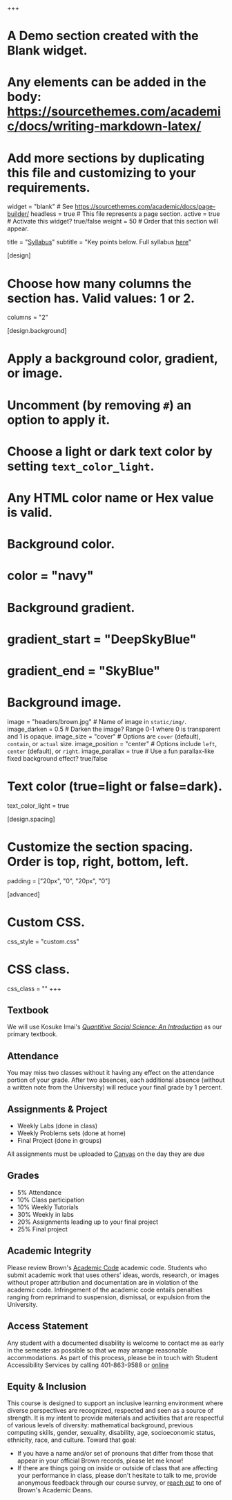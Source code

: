+++
# A Demo section created with the Blank widget.
# Any elements can be added in the body: https://sourcethemes.com/academic/docs/writing-markdown-latex/
# Add more sections by duplicating this file and customizing to your requirements.

widget = "blank"  # See https://sourcethemes.com/academic/docs/page-builder/
headless = true  # This file represents a page section.
active = true  # Activate this widget? true/false
weight = 50 # Order that this section will appear.

title = "[Syllabus](files/POLS_1600_syllabus_Spring_2022.pdf)"
subtitle = "Key points below. Full syllabus [here](files/POLS_1600_syllabus_Spring_2022.pdf)"

[design]
  # Choose how many columns the section has. Valid values: 1 or 2.
  columns = "2"

[design.background]
  # Apply a background color, gradient, or image.
  #   Uncomment (by removing `#`) an option to apply it.
  #   Choose a light or dark text color by setting `text_color_light`.
  #   Any HTML color name or Hex value is valid.

  # Background color.
  # color = "navy"
  
  # Background gradient.
  # gradient_start = "DeepSkyBlue"
  # gradient_end = "SkyBlue"
  
  # Background image.
  image = "headers/brown.jpg"  # Name of image in `static/img/`.
  image_darken = 0.5  # Darken the image? Range 0-1 where 0 is transparent and 1 is opaque.
  image_size = "cover"  #  Options are `cover` (default), `contain`, or `actual` size.
  image_position = "center"  # Options include `left`, `center` (default), or `right`.
  image_parallax = true  # Use a fun parallax-like fixed background effect? true/false

  # Text color (true=light or false=dark).
  text_color_light = true

[design.spacing]
  # Customize the section spacing. Order is top, right, bottom, left.
  padding = ["20px", "0", "20px", "0"]

[advanced]
 # Custom CSS. 
 css_style = "custom.css"
 
 # CSS class.
 css_class = ""
+++



## Textbook

We will use Kosuke Imai's *[Quantitive Social Science: An Introduction](https://qss.princeton.press/)* as our primary textbook. 

## Attendance

You may miss two classes without it having any effect on the attendance portion of your grade. After two absences, each additional absence (without a written note from the University) will reduce your final grade by 1 percent.

## Assignments & Project

- Weekly Labs (done in class) 
- Weekly Problems sets (done at home)
- Final Project (done in groups)


<div class="fyi">
All assignments must be uploaded to <a href="https://canvas.brown.edu/courses/1087979">Canvas</a> on the day they are due
</div>



## Grades

- 5% Attendance
- 10% Class participation
- 10% Weekly Tutorials
- 30% Weekly in labs
- 20% Assignments leading up to your final project
- 25% Final project

## Academic Integrity

Please review Brown's [Academic Code](https://www.brown.edu/academics/college/degree/policies/academic-code) academic code. Students who submit academic work that uses others’ ideas, words, research, or images without proper attribution and documentation are in violation of the academic code. Infringement of the academic code entails penalties ranging from reprimand to suspension, dismissal, or expulsion from the University.

## Access Statement

Any student with a documented disability is welcome to contact me as early in the semester as possible so that we may arrange reasonable accommodations.  As part of this process, please be in touch with Student Accessibility Services by calling 401-863-9588 or [online](http://brown.edu/Student_Services/Office_of_Student_Life/seas/index.html)

## Equity & Inclusion

This course is designed to support an inclusive learning environment where diverse perspectives are recognized, respected and seen as a source of strength. It is my intent to provide materials and activities that are respectful of various levels of diversity: mathematical background, previous computing skills, gender, sexuality, disability, age, socioeconomic status, ethnicity, race, and culture. Toward that goal:

- If you have a name and/or set of pronouns that differ from those that appear in your official Brown records, please let me know!
- If there are things going on inside or outside of class that are affecting your performance in class, please don't hesitate to talk to me, provide anonymous feedback through our course survey, or [reach out](https://www.brown.edu/academics/college/speak-academic-dean) to one of Brown's Academic Deans.

